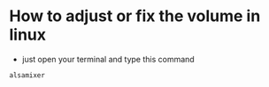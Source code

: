 
# How to adjust or fix the volume in linux

- just open your terminal and type this command

```php
alsamixer
```


